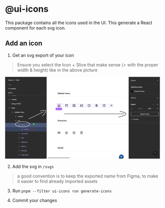 # @ui-icons

This package contains all the icons used in the UI. This generate a React component for each svg icon.

## Add an icon

1. Get an svg export of your icon

> Ensure you select the Icon + Slice that make sense (= with the proper width & height) like in the above picture

![extract-svg-figma](./docs/extract-svg-figma.png)

2. Add the svg in `/svgs`

> a good convention is to keep the exported name from Figma, to make it easier to find already imported assets

3. Run `pnpm --filter ui-icons run generate-icons`

4. Commit your changes

